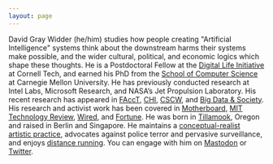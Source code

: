 ```yaml
---
layout: page
---
```


David Gray Widder (he/him) studies how people creating "Artificial Intelligence" systems think about the downstream harms their systems make possible, and the wider cultural, political, and economic logics which shape these thoughts. He is a Postdoctoral Fellow at the [Digital Life Initiative](https://www.dli.tech.cornell.edu) at Cornell Tech, and earned his PhD from the [School of Computer Science](https://www.cs.cmu.edu) at Carnegie Mellon University. He has previously conducted research at Intel Labs, Microsoft Research, and NASA’s Jet Propulsion Laboratory. His recent research has appeared in [FA](https://davidwidder.me/files/widder-ossdeepfakes-facct22.pdf)[ccT](https://davidwidder.me/power.pdf), [CHI](https://davidwidder.me/files/trust-automation-widder.pdf), [CSCW](https://davidwidder.me/files/frluckaj-gender-cscw2023.pdf), and [Big Data & Society](https://journals.sagepub.com/doi/full/10.1177/20539517231177620). His research and activist work has been covered in [Motherboard](https://www.vice.com/en/article/n7z5px/twitter-employees-on-visas-cant-just-quit), [MIT Technology Review](https://www.technologyreview.com/2023/04/03/1070665/cmu-university-privacy-battle-smart-building-sensors-mites/), [Wired](https://www.wired.com/story/the-myth-of-open-source-ai/), and [Fortune](https://fortune.com/2023/08/22/open-ai-models-criticized-academic-paper-cmu-meredith-whittaker/). He was born in [Tillamook](https://www.gotmilk.com), Oregon and raised in Berlin and Singapore. He maintains a [conceptual-realist artistic practice](https://www.instagram.com/davidthewid/), advocates against police terror and pervasive surveillance, and enjoys [distance running](https://www.strava.com/athletes/25775072). You can engage with him on [Mastodon](https://hci.social/@davidthewid) or [Twitter](https://twitter.com/davidthewid).


<!-- David Gray Widder (he/him) studies how people creating "Artificial Intelligence" systems think about the downstream harms their systems make possible. He earned his PhD from the [School of Computer Science](https://www.cs.cmu.edu) at Carnegie Mellon University, and is an incoming Postdoctoral Fellow at the [Digital Life Initiative](https://www.dli.tech.cornell.edu) at Cornell Tech. He has previously conducted research at Intel Labs, Microsoft Research, and NASA's Jet Propulsion Laboratory. He was born in Tillamook, Oregon and raised in Berlin and Singapore. 
He maintains a [conceptual-realist artistic practice](https://www.instagram.com/davidthewid/), advocates against police terror and pervasive surveillance, and enjoys [distance running](https://www.strava.com/athletes/25775072). -->

<!-- advised by [Laura Dabbish](http://www.lauradabbish.com) and [Jim Herbsleb](https://www.isri.cmu.edu/people/core-faculty/herbsleb-james.html) -->

<!-- I am a Software Engineering PhD student at Carnegie Mellon University’s [Institute for Software Research](http://isri.cmu.edu/index.html) in the [School of Computer Science](https://www.cs.cmu.edu). I am . -->
<!-- and [Bogdan Vasilescu](https://bvasiles.github.io) and a proud member of the [CoEx](http://coexlab.com) and [STRUDEL](https://cmustrudel.github.io) teams. -->

<!-- I do research at the intersection of Human Computer Interaction and Software Engineering, on topics such as ethics and trust in Artificial Intelligence, diversity and inclusion in open source communities, and tool choice in dev ops environments. You can download my [academic CV](files/Widder_CV.pdf), and also view my [Google Scholar profile](https://scholar.google.com/citations?user=OG_qAA4AAAAJ&hl=en). -->

<!-- I earned my BS in 2017 from the [Robert D. Clark Honors College](http://honors.uoregon.edu) at the University of Oregon where I studied Computer Science and Liberal Arts. I wrote my Undergraduate Thesis on the programming practices of scientific research programmers, and was advised by [Professor Stephen Fickas](http://ix.cs.uoregon.edu/~fickas/new_home/). -->

<!-- I was born in [Tillamook, Oregon](https://en.wikipedia.org/wiki/Tillamook,_Oregon) but grew up in Berlin, Germany and Singapore. I am a conceptual realist [painter](https://www.instagram.com/davidthewid/), I [run](), and advocate for student interests on the [Dean's PhD Student Advisory Committee](https://scs-phd-deans-committee.github.io). -->



<!-- Please feel free to [contact](/contact) David, or follow him on <a rel="me" href="https://hci.social/@davidthewid">Mastodon</a> or [Twitter](https://twitter.com/davidthewid). -->
